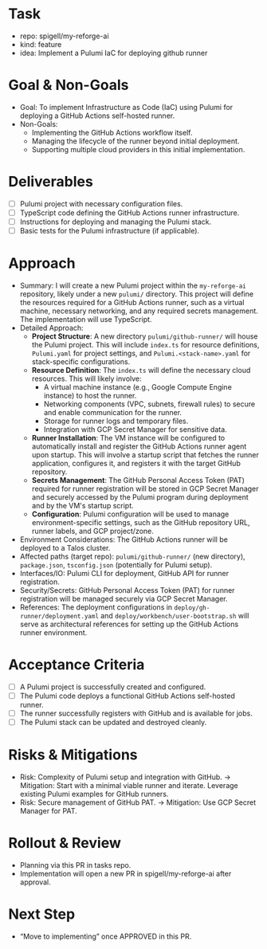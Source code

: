 # Task

- repo: spigell/my-reforge-ai
- kind: feature
- idea: Implement a Pulumi IaC for deploying github runner

# Goal & Non-Goals

- Goal: To implement Infrastructure as Code (IaC) using Pulumi for deploying a GitHub Actions self-hosted runner.
- Non-Goals:
    - Implementing the GitHub Actions workflow itself.
    - Managing the lifecycle of the runner beyond initial deployment.
    - Supporting multiple cloud providers in this initial implementation.

# Deliverables

- [ ] Pulumi project with necessary configuration files.
- [ ] TypeScript code defining the GitHub Actions runner infrastructure.
- [ ] Instructions for deploying and managing the Pulumi stack.
- [ ] Basic tests for the Pulumi infrastructure (if applicable).

# Approach

- Summary: I will create a new Pulumi project within the `my-reforge-ai` repository, likely under a new `pulumi/` directory. This project will define the resources required for a GitHub Actions runner, such as a virtual machine, necessary networking, and any required secrets management. The implementation will use TypeScript.
- Detailed Approach:
    - **Project Structure**: A new directory `pulumi/github-runner/` will house the Pulumi project. This will include `index.ts` for resource definitions, `Pulumi.yaml` for project settings, and `Pulumi.<stack-name>.yaml` for stack-specific configurations.
    - **Resource Definition**: The `index.ts` will define the necessary cloud resources. This will likely involve:
        - A virtual machine instance (e.g., Google Compute Engine instance) to host the runner.
        - Networking components (VPC, subnets, firewall rules) to secure and enable communication for the runner.
        - Storage for runner logs and temporary files.
        - Integration with GCP Secret Manager for sensitive data.
    - **Runner Installation**: The VM instance will be configured to automatically install and register the GitHub Actions runner agent upon startup. This will involve a startup script that fetches the runner application, configures it, and registers it with the target GitHub repository.
    - **Secrets Management**: The GitHub Personal Access Token (PAT) required for runner registration will be stored in GCP Secret Manager and securely accessed by the Pulumi program during deployment and by the VM's startup script.
    - **Configuration**: Pulumi configuration will be used to manage environment-specific settings, such as the GitHub repository URL, runner labels, and GCP project/zone.
- Environment Considerations: The GitHub Actions runner will be deployed to a Talos cluster.
- Affected paths (target repo): `pulumi/github-runner/` (new directory), `package.json`, `tsconfig.json` (potentially for Pulumi setup).
- Interfaces/IO: Pulumi CLI for deployment, GitHub API for runner registration.
- Security/Secrets: GitHub Personal Access Token (PAT) for runner registration will be managed securely via GCP Secret Manager.
- References: The deployment configurations in `deploy/gh-runner/deployment.yaml` and `deploy/workbench/user-bootstrap.sh` will serve as architectural references for setting up the GitHub Actions runner environment.

# Acceptance Criteria

- [ ] A Pulumi project is successfully created and configured.
- [ ] The Pulumi code deploys a functional GitHub Actions self-hosted runner.
- [ ] The runner successfully registers with GitHub and is available for jobs.
- [ ] The Pulumi stack can be updated and destroyed cleanly.

# Risks & Mitigations

- Risk: Complexity of Pulumi setup and integration with GitHub. → Mitigation: Start with a minimal viable runner and iterate. Leverage existing Pulumi examples for GitHub runners.
- Risk: Secure management of GitHub PAT. → Mitigation: Use GCP Secret Manager for PAT.

# Rollout & Review

- Planning via this PR in tasks repo.
- Implementation will open a new PR in spigell/my-reforge-ai after approval.

# Next Step

- “Move to implementing” once APPROVED in this PR.